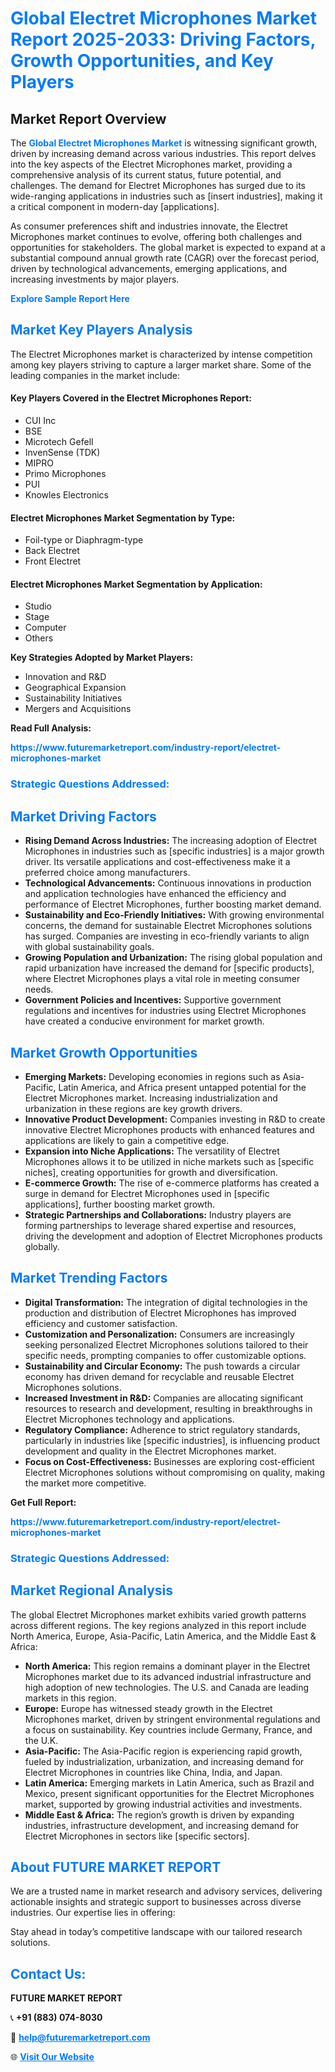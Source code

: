 <h1 style="color: #007BFF;">Global Electret Microphones Market Report 2025-2033: Driving Factors, Growth Opportunities, and Key Players</h1>

<section id="overview">
<h2>Market Report Overview</h2>
<p>The <a href="https://www.futuremarketreport.com/industry-report/electret-microphones-market" style="color: #007BFF; text-decoration: none;"><strong>Global Electret Microphones Market</strong></a> is witnessing significant growth, driven by increasing demand across various industries. This report delves into the key aspects of the Electret Microphones market, providing a comprehensive analysis of its current status, future potential, and challenges. The demand for Electret Microphones has surged due to its wide-ranging applications in industries such as [insert industries], making it a critical component in modern-day [applications].</p>
<p>As consumer preferences shift and industries innovate, the Electret Microphones market continues to evolve, offering both challenges and opportunities for stakeholders. The global market is expected to expand at a substantial compound annual growth rate (CAGR) over the forecast period, driven by technological advancements, emerging applications, and increasing investments by major players.</p>
</section>

<section id="overview">
<p><a href="https://www.futuremarketreport.com/request-sample/reportId=82419" style="color: #007BFF; text-decoration: none;"><strong>Explore Sample Report Here</strong></a></p>
</section>

<section id="key-players">
<h2 style="color: #007BFF;">Market Key Players Analysis</h2>
<p>The Electret Microphones market is characterized by intense competition among key players striving to capture a larger market share. Some of the leading companies in the market include:</p>
<h4>Key Players Covered in the Electret Microphones Report:</h4>
<ul><li>CUI Inc</li><li>BSE</li><li>Microtech Gefell</li><li>InvenSense (TDK)</li><li>MIPRO</li><li>Primo Microphones</li><li>PUI</li><li>Knowles Electronics</li></ul>
<h4>Electret Microphones Market Segmentation by Type:</h4>
<ul><li>Foil-type or Diaphragm-type</li><li>Back Electret</li><li>Front Electret</li></ul>

<h4>Electret Microphones Market Segmentation by Application:</h4>
<ul><li>Studio</li><li>Stage</li><li>Computer</li><li>Others</li></ul>
<p><strong>Key Strategies Adopted by Market Players:</strong></p>
<ul>
<li>Innovation and R&D</li>
<li>Geographical Expansion</li>
<li>Sustainability Initiatives</li>
<li>Mergers and Acquisitions</li>
</ul>
</section>

<section>
<p><strong>Read Full Analysis: </strong></p><a href="https://www.futuremarketreport.com/industry-report/electret-microphones-market" style="color: #007BFF; text-decoration: none;"><strong>https://www.futuremarketreport.com/industry-report/electret-microphones-market</strong></a>
<h3 style="color: #007BFF;">Strategic Questions Addressed:</h3>
</section>

<section id="driving-factors">
<h2 style="color: #007BFF;">Market Driving Factors</h2>
<ul>
<li><strong>Rising Demand Across Industries:</strong> The increasing adoption of Electret Microphones in industries such as [specific industries] is a major growth driver. Its versatile applications and cost-effectiveness make it a preferred choice among manufacturers.</li>
<li><strong>Technological Advancements:</strong> Continuous innovations in production and application technologies have enhanced the efficiency and performance of Electret Microphones, further boosting market demand.</li>
<li><strong>Sustainability and Eco-Friendly Initiatives:</strong> With growing environmental concerns, the demand for sustainable Electret Microphones solutions has surged. Companies are investing in eco-friendly variants to align with global sustainability goals.</li>
<li><strong>Growing Population and Urbanization:</strong> The rising global population and rapid urbanization have increased the demand for [specific products], where Electret Microphones plays a vital role in meeting consumer needs.</li>
<li><strong>Government Policies and Incentives:</strong> Supportive government regulations and incentives for industries using Electret Microphones have created a conducive environment for market growth.</li>
</ul>
</section>

<section id="growth-opportunities">
<h2 style="color: #007BFF;">Market Growth Opportunities</h2>
<ul>
<li><strong>Emerging Markets:</strong> Developing economies in regions such as Asia-Pacific, Latin America, and Africa present untapped potential for the Electret Microphones market. Increasing industrialization and urbanization in these regions are key growth drivers.</li>
<li><strong>Innovative Product Development:</strong> Companies investing in R&D to create innovative Electret Microphones products with enhanced features and applications are likely to gain a competitive edge.</li>
<li><strong>Expansion into Niche Applications:</strong> The versatility of Electret Microphones allows it to be utilized in niche markets such as [specific niches], creating opportunities for growth and diversification.</li>
<li><strong>E-commerce Growth:</strong> The rise of e-commerce platforms has created a surge in demand for Electret Microphones used in [specific applications], further boosting market growth.</li>
<li><strong>Strategic Partnerships and Collaborations:</strong> Industry players are forming partnerships to leverage shared expertise and resources, driving the development and adoption of Electret Microphones products globally.</li>
</ul>
</section>

<section id="trending-factors">
<h2 style="color: #007BFF;">Market Trending Factors</h2>
<ul>
<li><strong>Digital Transformation:</strong> The integration of digital technologies in the production and distribution of Electret Microphones has improved efficiency and customer satisfaction.</li>
<li><strong>Customization and Personalization:</strong> Consumers are increasingly seeking personalized Electret Microphones solutions tailored to their specific needs, prompting companies to offer customizable options.</li>
<li><strong>Sustainability and Circular Economy:</strong> The push towards a circular economy has driven demand for recyclable and reusable Electret Microphones solutions.</li>
<li><strong>Increased Investment in R&D:</strong> Companies are allocating significant resources to research and development, resulting in breakthroughs in Electret Microphones technology and applications.</li>
<li><strong>Regulatory Compliance:</strong> Adherence to strict regulatory standards, particularly in industries like [specific industries], is influencing product development and quality in the Electret Microphones market.</li>
<li><strong>Focus on Cost-Effectiveness:</strong> Businesses are exploring cost-efficient Electret Microphones solutions without compromising on quality, making the market more competitive.</li>
</ul>
</section>

<section>
<p><strong>Get Full Report: </strong></p><a href="https://www.futuremarketreport.com/industry-report/electret-microphones-market" style="color: #007BFF; text-decoration: none;"><strong>https://www.futuremarketreport.com/industry-report/electret-microphones-market</strong></a>
<h3 style="color: #007BFF;">Strategic Questions Addressed:</h3>
</section>


<section id="regional-analysis">
<h2 style="color: #007BFF;">Market Regional Analysis</h2>
<p>The global Electret Microphones market exhibits varied growth patterns across different regions. The key regions analyzed in this report include North America, Europe, Asia-Pacific, Latin America, and the Middle East & Africa:</p>
<ul>
<li><strong>North America:</strong> This region remains a dominant player in the Electret Microphones market due to its advanced industrial infrastructure and high adoption of new technologies. The U.S. and Canada are leading markets in this region.</li>
<li><strong>Europe:</strong> Europe has witnessed steady growth in the Electret Microphones market, driven by stringent environmental regulations and a focus on sustainability. Key countries include Germany, France, and the U.K.</li>
<li><strong>Asia-Pacific:</strong> The Asia-Pacific region is experiencing rapid growth, fueled by industrialization, urbanization, and increasing demand for Electret Microphones in countries like China, India, and Japan.</li>
<li><strong>Latin America:</strong> Emerging markets in Latin America, such as Brazil and Mexico, present significant opportunities for the Electret Microphones market, supported by growing industrial activities and investments.</li>
<li><strong>Middle East & Africa:</strong> The region’s growth is driven by expanding industries, infrastructure development, and increasing demand for Electret Microphones in sectors like [specific sectors].</li>
</ul>
</section>

<footer>
<h2 style="color: #007BFF;">About FUTURE MARKET REPORT</h2>
<p>We are a trusted name in market research and advisory services, delivering actionable insights and strategic support to businesses across diverse industries. Our expertise lies in offering:</p>

<p>Stay ahead in today’s competitive landscape with our tailored research solutions.</p>

<h2 style="color: #007BFF;">Contact Us:</h2>
<p><strong>FUTURE MARKET REPORT</strong></p>
<p>📞 <strong>+91 (883) 074-8030</strong></p>
<p>📧 <strong><a href="mailto:help@futuremarketreport.com" style="color: #007BFF;">help@futuremarketreport.com</a></strong></p>
<p>🌐 <strong><a href="https://www.futuremarketreport.com/" style="color: #007BFF;">Visit Our Website</a></strong></p>
</footer>